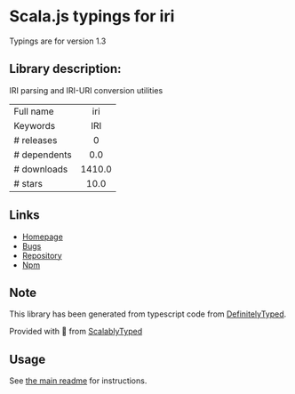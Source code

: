 
# Scala.js typings for iri

Typings are for version 1.3

## Library description:
IRI parsing and IRI-URI conversion utilities

|                    |                 |
| ------------------ | :-------------: |
| Full name          | iri |
| Keywords           | IRI |
| # releases         | 0 |
| # dependents       | 0.0 |
| # downloads        | 1410.0 |
| # stars            | 10.0 |

## Links
- [Homepage](https://github.com/awwright/node-iri)
- [Bugs](https://github.com/awwright/node-iri/issues)
- [Repository](https://github.com/awwright/node-iri)
- [Npm](https://www.npmjs.com/package/iri)
    


## Note
This library has been generated from typescript code from [DefinitelyTyped](https://definitelytyped.org).

Provided with :purple_heart: from [ScalablyTyped](https://github.com/oyvindberg/ScalablyTyped)

## Usage
See [the main readme](../../readme.md) for instructions.


